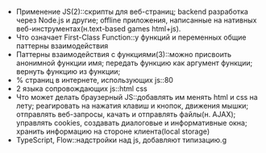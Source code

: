 * Применение JS(2)::скрипты для веб-страниц; backend разработка через Node.js и другие; offline приложения, написанные на
нативных веб-инструментах(н.text-based games html+js).
* Что означает First-Class Function::у функций и переменных общие паттерны взаимодействия
* Паттерны взаимодействия с функциями(3)::можно присвоить анонимной функции имя; 
передать функцию как аргумент функции;
вернуть функцию из функции; 
* % страниц в интернете, использующих js::80
* 2 языка сопровождающих js::html css
* Что может делать браузерный JS::добавлять им менять html и css на лету;
реагировать на нажатия клавиш и кнопок, движения мышки;
отправлять веб-запросы, качать и отправлять файлы(н. AJAX);
управлять cookies, создавать диалоговые и информативные окна;
хранить информацию на стороне клиента(local storage)
* TypeScript, Flow::надстройки над js, добавляют типизацию.g